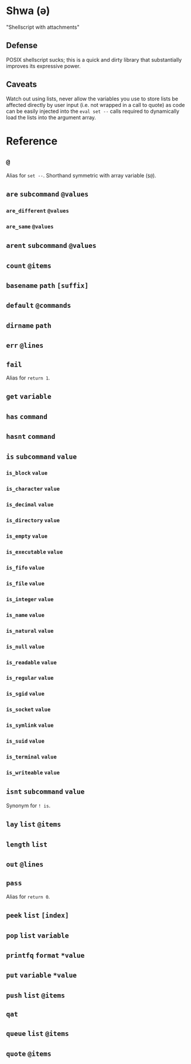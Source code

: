 # Shwa (ə)

"Shellscript with attachments"

## Defense

POSIX shellscript sucks; this is a quick and dirty library that substantially improves its expressive power.

## Caveats

Watch out using lists, never allow the variables you use to store lists be affected directly by user input (i.e. not wrapped in a call to quote) as code can be easily injected into the `eval set --` calls required to dynamically load the lists into the argument array.

# Reference

## `@`

Alias for `set --`. Shorthand symmetric with array variable (`$@`).

## `are` `subcommand` `@values`

### `are_different` `@values`

### `are_same` `@values`

## `arent` `subcommand` `@values`

## `count` `@items`

## `basename` `path` `[suffix]`

## `default` `@commands`

## `dirname` `path`

## `err` `@lines`

## `fail`

Alias for `return 1`.

## `get` `variable`

## `has` `command`

## `hasnt` `command`

## `is` `subcommand` `value`

### `is_block` `value`

### `is_character` `value`

### `is_decimal` `value`

### `is_directory` `value`

### `is_empty` `value`

### `is_executable` `value`

### `is_fifo` `value`

### `is_file` `value`

### `is_integer` `value`

### `is_name` `value`

### `is_natural` `value`

### `is_null` `value`

### `is_readable` `value`

### `is_regular` `value`

### `is_sgid` `value`

### `is_socket` `value`

### `is_symlink` `value`

### `is_suid` `value`

### `is_terminal` `value`

### `is_writeable` `value`

## `isnt` `subcommand` `value`

Synonym for `! is`.

## `lay` `list` `@items`

## `length` `list`

## `out` `@lines`

## `pass`

Alias for `return 0`.

## `peek` `list` `[index]`

## `pop` `list` `variable`

## `printfq` `format` `*value`

## `put` `variable` `*value`

## `push` `list` `@items`

## `qat`

## `queue` `list` `@items`

## `quote` `@items`
